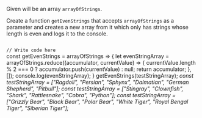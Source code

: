 Given will be an array `arrayOfStrings`.

Create a function `getEvenStrings` that
accepts `arrayOfStrings` as a parameter and
creates a new array from it which only has
strings whose length is even and logs it
to the console.


<codeblock language="javascript" type="exercise" testMode="multipleInput">
<code>
// Write code here
</code>
<solution>
const getEvenStrings = arrayOfStrings => {
  let evenStringArray = arrayOfStrings.reduce((accumulator, currentValue) => {
    currentValue.length % 2 === 0 ? accumulator.push(currentValue) : null;
    return accumulator;
  }, []);
  console.log(evenStringArray);
}
</solution>
<testcases>
<caller>
getEvenStrings(testStringArray);
</caller>
<testcase>
<i>
const testStringArray = ["Ragdoll", "Persian", "Sphynx", "Dalmatian", "German Shepherd", "Pitbull"];
</i>
</testcase>
<testcase>
<i>
const testStringArray = ["Stingray", "Clownfish", "Shark", "Rattlesnake", "Cobra", "Python"];
</i>
</testcase>
<testcase>
<i>
const testStringArray = ["Grizzly Bear", "Black Bear", "Polar Bear", "White Tiger", "Royal Bengal Tiger", "Siberian Tiger"];
</i>
</testcase>
</testcases>
</codeblock>
